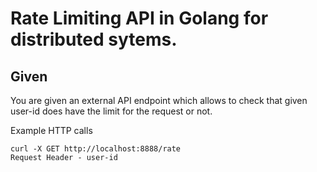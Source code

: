 Rate Limiting API in Golang for distributed sytems.
=========



Given
-----

You are given an external API endpoint which allows to check that given user-id does have the limit for the request or not.

Example HTTP calls

```
curl -X GET http://localhost:8888/rate
Request Header - user-id
```
